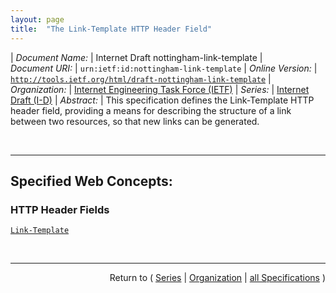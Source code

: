 ```yaml
---
layout: page
title:  "The Link-Template HTTP Header Field"
---
```


| *Document Name:* | Internet Draft nottingham-link-template
| *Document URI:* | `urn:ietf:id:nottingham-link-template`
| *Online Version:* | [`http://tools.ietf.org/html/draft-nottingham-link-template`](http://tools.ietf.org/html/draft-nottingham-link-template)
| *Organization:* | [Internet Engineering Task Force (IETF)](..  "List of specification series by this organization")
| *Series:* | [Internet Draft (I-D)](.  "List of specifications in this series")
| *Abstract:* | This specification defines the Link-Template HTTP header field, providing a means for describing the structure of a link between two resources, so that new links can be generated.

<br/>
<hr/>

## Specified Web Concepts:

### HTTP Header Fields

[`Link-Template`](/concepts/http-header/Link-Template "The Link-Template entity-header field provides a means for serialising one or more links into HTTP headers. It is semantically equivalent to the Link header field, except that it uses URI Templates to convey the structure of links.")



<br/>
<hr/>

<p style="text-align: right">Return to ( <a href="./">Series</a> | <a href="../">Organization</a> | <a href="../../">all Specifications</a> )</p>